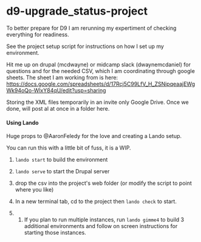 # d9-upgrade_status-project

To better prepare for D9 I am rerunning my expertiment of checking everything for readiness.  

See the project setup script for instructions on how I set up my environment.  

Hit me up on drupal (mcdwayne) or midcamp slack (dwaynemcdaniel) for questions and for the needed CSV, which I am coordinating through google sheets.
The sheet I am working from is here:
https://docs.google.com/spreadsheets/d/17Rcj5C99LfV_H_ZSNipqeaajEWgWk94oQo-WlxY84qU/edit?usp=sharing

Storing the XML files temporarily in an invite only Google Drive. Once we done, will post al at once in a folder here.  

#### Using Lando
Huge props to @AaronFeledy for the love and creating a Lando setup.

You can run this with a little bit of fuss, it is a WIP.    

1. `lando start` to build the environment

1. `lando serve` to start the Drupal server

1. drop the csv into the project's web folder (or modify the script to point where you like)

1. In a new terminal tab, cd to the project then `lando check` to start.

1. 1. If you plan to run multiple instances, run `lando gimme4` to build 3 additional environments and follow on screen instructions for starting those instances.
